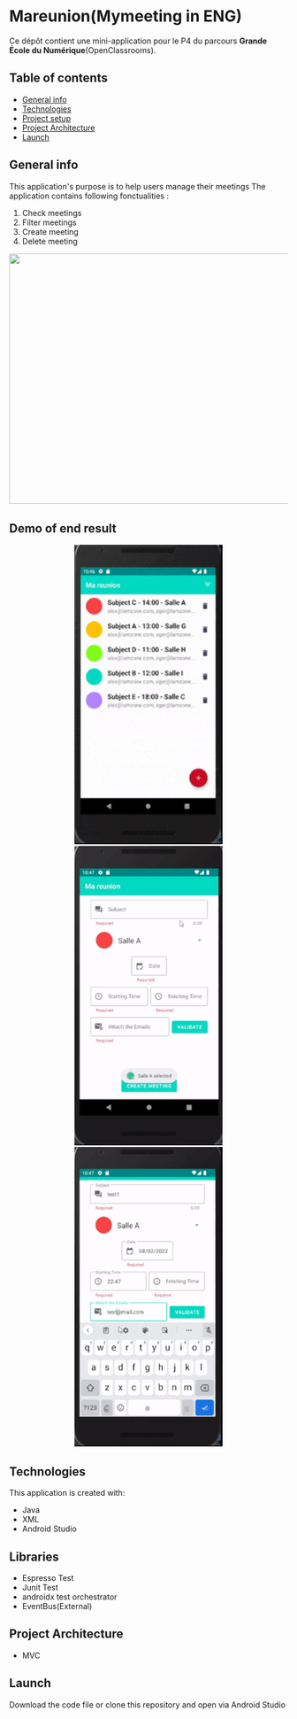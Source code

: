 # Mareunion(Mymeeting in ENG)

Ce dépôt contient une mini-application pour le P4 du parcours **Grande École du Numérique**(OpenClassrooms).

## Table of contents
* [General info](#general-info)
* [Technologies](#Technologies)
* [Project setup](#Project-setup)
* [Project Architecture](#Project-Architecture)
* [Launch](#Launch)

## General info
This application's purpose is to help users manage their meetings
The application contains following fonctualities : 
1. Check meetings
2. Filter meetings 
3. Create meeting
4. Delete meeting

<img src="Use case.drawio.png" width="591" height="452">

## Demo of end result
<p align="center">
  <img src="mareunion_mainActivity.gif" width="268" height="541">
  <img src="mareunion_CreateAcitivty1.gif" width="268" height="541">
  <img src="mareunion_CreateActivity2.gif" width="268" height="541">
</p>

## Technologies
This application is created with:
* Java
* XML
* Android Studio

## Libraries
* Espresso Test
* Junit Test
* androidx test orchestrator
* EventBus(External) 

## Project Architecture
* MVC

## Launch
Download the code file or clone this repository and open via Android Studio

